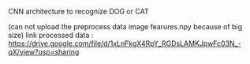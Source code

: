 CNN architecture to recognize DOG or CAT 



(can not upload the preprocess data image fearures.npy because of big size)
link processed data : https://drive.google.com/file/d/1xLnFkgX4RpY_RGDsLAMKJpwFc03N_-qX/view?usp=sharing
